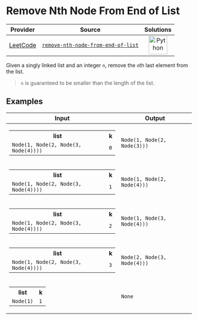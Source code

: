 # Remove Nth Node From End of List

<!-- INFO TABLE BEGIN -->

| Provider                                        | Source                                                                                               | Solutions                                                                                                                                        |
| :---------------------------------------------: | :--------------------------------------------------------------------------------------------------: | :----------------------------------------------------------------------------------------------------------------------------------------------: |
| [LeetCode](../../../docs/providers/LeetCode.md) | [`remove-nth-node-from-end-of-list`](https://leetcode.com/problems/remove-nth-node-from-end-of-list) | [<img src="https://res.cloudinary.com/rascaltwo/image/upload/v1631924087/python_xzdlti.svg" alt="Python" title="Python" width="50" />](solve.py) |

<!-- INFO TABLE END -->

Given a singly linked list and an integer `n`, remove the `n`th last element from the list.

> `n` is guaranteed to be smaller than the length of the list.

## Examples

| Input                                                                                                             | Output                      |
| ----------------------------------------------------------------------------------------------------------------- | --------------------------- |
| <table><tr><th>list</th><th>k</th></tr><tr><td>`Node(1, Node(2, Node(3, Node(4))))`</td><td>`0`</td></tr></table> | `Node(1, Node(2, Node(3)))` |
| <table><tr><th>list</th><th>k</th></tr><tr><td>`Node(1, Node(2, Node(3, Node(4))))`</td><td>`1`</td></tr></table> | `Node(1, Node(2, Node(4)))` |
| <table><tr><th>list</th><th>k</th></tr><tr><td>`Node(1, Node(2, Node(3, Node(4))))`</td><td>`2`</td></tr></table> | `Node(1, Node(3, Node(4)))` |
| <table><tr><th>list</th><th>k</th></tr><tr><td>`Node(1, Node(2, Node(3, Node(4))))`</td><td>`3`</td></tr></table> | `Node(2, Node(3, Node(4)))` |
| <table><tr><th>list</th><th>k</th></tr><tr><td>`Node(1)`</td><td>`1`</td></tr></table>                            | `None`                      |
